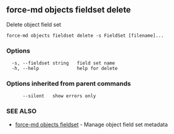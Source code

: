 ## force-md objects fieldset delete

Delete object field set

```
force-md objects fieldset delete -s FieldSet [filename]...
```

### Options

```
  -s, --fieldset string   field set name
  -h, --help              help for delete
```

### Options inherited from parent commands

```
      --silent   show errors only
```

### SEE ALSO

* [force-md objects fieldset](force-md_objects_fieldset.md)	 - Manage object field set metadata

